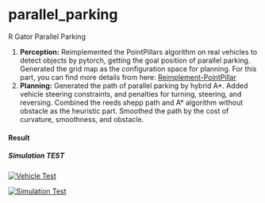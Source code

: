 # parallel_parking
R Gator Parallel Parking

1. **Perception:** Reimplemented the PointPillars algorithm on real vehicles to detect objects by pytorch, getting the goal position of parallel parking. Generated the grid map as the configuration space for planning. For this part, you can find more details from here: [Reimplement-PointPillar](https://github.com/Yandong-Luo/Reimplement-PointPillar)
2. **Planning:** Generated the path of parallel parking by hybrid A*. Added vehicle steering constraints, and penalties for turning, steering, and reversing. Combined the reeds shepp path and A* algorithm without obstacle as the heuristic part. Smoothed the path by the cost of curvature, smoothness, and obstacle.
   
#### Result

##### Simulation TEST

[![Vehicle Test](https://res.cloudinary.com/marcomontalbano/image/upload/v1693046573/video_to_markdown/images/youtube--GD1N-XIS-Nw-c05b58ac6eb4c4700831b2b3070cd403.jpg)](https://youtu.be/GD1N-XIS-Nw "Vehicle Test")

[![Simulation Test](https://res.cloudinary.com/marcomontalbano/image/upload/v1693046659/video_to_markdown/images/youtube--otTrGEX5Vzc-c05b58ac6eb4c4700831b2b3070cd403.jpg)](https://youtu.be/otTrGEX5Vzc "Simulation Test")



